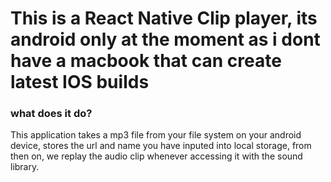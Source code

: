 # This is a React Native Clip player, its android only at the moment as i dont have a macbook that can create latest IOS builds
### what does it do?
This application takes a mp3 file from your file system on your android device, stores the url and name you have inputed into local storage, from then on, we replay the audio clip whenever accessing it with the sound library.